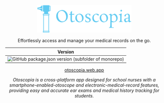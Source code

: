 <div align="center">

<img alt="otoscopia" src=".github/readme_images/app_icon.svg?sanitize=true" width="300">

Effortlessly access and manage your medical records on the go.

| Version |
|----------|
| ![GitHub package.json version (subfolder of monorepo)](https://img.shields.io/github/package-json/v/otoscopia/otoscopia?filename=package.json&style=plastic)|

[otoscopia.web.app](https://otoscopia.web.app/)

<i>Otoscopia is a cross-platform app designed for school nurses with a smartphone-enabled-otoscope and electronic-medical-record features, providing easy and accurate ear exams and medical history tracking for students.</i>
</div>
